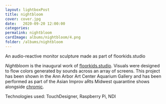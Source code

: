 ```yaml
---
layout: lightboxPost
title: nightbloom
cover: cover.jpg
date:   2020-09-20 12:00:00
categories: 
permalink: nightbloom
cardImage: albums/nightbloom/4.png
folder: /albums/nightbloom
---
```


An audio-reactive monitor sculpture made as part of floorkids.studio

<!--more-->

*Nightbloom* is the inaugural work of [floorkids.studio](https://floorkids.studio).
Visuals were designed to flow colors generated by sounds across an array of screens.
This project has been shown in the Ann Arbor Art Center Aquarium Gallery and has been
performed as part of the Asian Improv aRts Midwest quarantine shows alongside [chromic](https://www.chromic.space/).

Technologies used: TouchDesigner, Raspberry Pi, NDI

